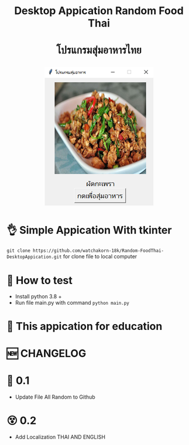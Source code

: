 <h1 align="center">Desktop Appication Random Food Thai<h1/>
<p align="center">โปรแกรมสุ่มอาหารไทย</p>
<p align="center"><img src="SampleScreen\Sample_1.png"></p>

# 👌 Simple Appication With tkinter

``` git clone https://github.com/watchakorn-18k/Random-FoodThai-DesktopAppication.git ```
for clone file to local computer
# 🎷 How to test
- Install python 3.8 +
- Run file main.py with command ``` python main.py ```

# 📙 This appication for education

# 🆕 CHANGELOG

# 💫 0.1 
- Update File All Random to Github

# 😵 0.2
- Add Localization THAI AND ENGLISH
